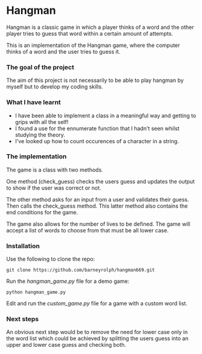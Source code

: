 # Hangman
Hangman is a classic game in which a player thinks of a word and the other player tries to guess that word within a certain amount of attempts.

This is an implementation of the Hangman game, where the computer thinks of a word and the user tries to guess it. 

### The goal of the project
The aim of this project is not necessarily to be able to play hangman by myself but to develop my coding skills.

### What I have learnt

 - I have been able to implement a class in a meaningful way and getting to grips with all the self!
 - I found a use for the ennumerate function that I hadn't seen whilst studying the theory.
 - I've looked up how to count occurences of a character in a string.


### The implementation

The game is a class with two methods.

One method (check_guess) checks the users guess and updates the output to show if the user was correct or not.

The other method asks for an input from a user and validates their guess.  Then calls the check_guess method.  This latter method also contains the end conditions for the game.

The game also allows for the number of lives to be defined. The game will accept a list of words to choose from that must be all lower case.

### Installation

Use the following to clone the repo:

` git clone https://github.com/barneyrolph/hangman669.git ` 

Run the *hangman_game.py* file for a demo game:

` python hangman_game.py `

Edit and run the *custom_game.py* file for a game with a custom word list.


### Next steps
An obvious next step would be to remove the need for lower case only in the word list which could be achieved by splitting the users guess into an upper and lower case guess and checking both.
